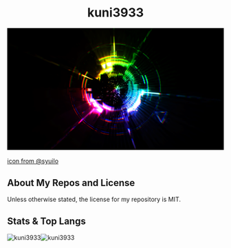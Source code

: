 <h1 align="center">kuni3933</h1>

<img src="./img/BxV2pw7CAAAjeSf.png"/>

<a href="https://twitter.com/syuilo/status/510444594861842433">icon from @syuilo</a>

<!--
## Links

- <a href="">🐦 Twitter</a>
-->

## About My Repos and License
Unless otherwise stated, the license for my repository is MIT.


## Stats & Top Langs

<a href="https://github.com/anuraghazra/github-readme-stats">
    <p><img align="left" src="https://github-readme-stats.vercel.app/api?username=kuni3933&count_private=true&show_icons=true&locale=en&theme=tokyonight" alt="kuni3933" href="" /></p>
</a>
<a href="https://github.com/anuraghazra/github-readme-stats">
    <p><img align="left" src="https://github-readme-stats.vercel.app/api/top-langs/?username=kuni3933&count_private=true&show_icons=true&locale=en&theme=tokyonight" alt="kuni3933" href=""/></p>
</a>
